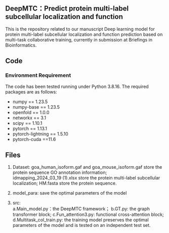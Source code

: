 ## DeepMTC：Predict protein multi-label subcellular localization and function

This is the repository related to our manuscript Deep learning model for protein multi-label subcellular localization and function prediction based on multi-task collaborative training, currently in submission at Briefings in Bioinformatics.

## Code
### Environment Requirement
The code has been tested running under Python 3.8.16. The required packages are as follows:
- numpy == 1.23.5
- numpy-base == 1.23.5
- openfold == 1.0.0
- networkx == 3.1
- scipy == 1.10.1
- pytorch == 1.13.1
- pytorch-lightning == 1.5.10
- pytorch-cuda ==11.6

## Files

1. Dataset: 
           goa_human_isoform.gaf and goa_mouse_isoform.gaf store the protein sequence GO annotation information;   
           idmapping_2024_03_19 (1).xlsx store the protein multi-label subcellular localization; 
           HM.fasta store the protein sequence.

2. model_para: 
           save the optimal parameters of the model

3. src:        
           a.Main_model.py：the DeepMTC framework； 
           b.GT.py: the graph transformer block;
           c.Fun_attention3.py: functional cross-attention block;
           d.Multitask_col_train.py: the training model preserves the optimal parameters of the model and is tested on an independent test set.



 

